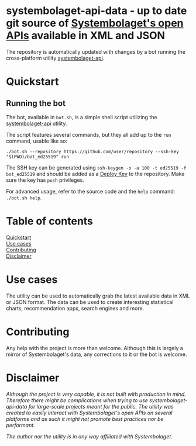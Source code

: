 systembolaget-api-data  - up to date git source of [Systembolaget's open APIs](https://www.systembolaget.se/api/) available in XML and JSON
======

The repository is automatically updated with changes by a bot running the cross-platform utility [systembolaget-api](https://github.com/AlexGustafsson/systembolaget-api).

# Quickstart
<a name="quickstart"></a>

## Running the bot

The bot, available in `bot.sh`, is a simple shell script utilizing the [systembolaget-api](https://github.com/AlexGustafsson/systembolaget-api) utility.

The script features several commands, but they all add up to the `run` command, usable like so:

```shell
./bot.sh --repository https://github.com/user/repository --ssh-key "$(PWD)/bot_ed25519" run
```

The SSH key can be generated using `ssh-keygen -o -a 100 -t ed25519 -f bot_ed25519` and should be added as a [Deploy Key](https://developer.github.com/v3/guides/managing-deploy-keys/) to the repository. Make sure the key has `push` privileges.

For advanced usage, refer to the source code and the `help` command: `./bot.sh help`.

# Table of contents

[Quickstart](#quickstart)<br/>
[Use cases](#usecases)<br/>
[Contributing](#contributing)<br/>
[Disclaimer](#disclaimer)

# Use cases
<a name="usecases"></a>

The utility can be used to automatically grab the latest available data in XML or JSON format. The data can be used to create interesting statistical charts, recommendation apps, search engines and more.

# Contributing
<a name="contributing"></a>

Any help with the project is more than welcome. Although this is largely a mirror of Systembolaget's data, any corrections to it or the bot is welcome.

# Disclaimer
<a name="disclaimer"></a>

_Although the project is very capable, it is not built with production in mind. Therefore there might be complications when trying to use systembolaget-api-data for large-scale projects meant for the public. The utility was created to easily interact with Systembolaget's open APIs on several platforms and as such it might not promote best practices nor be performant._

_The author nor the utility is in any way affiliated with Systembolaget._
